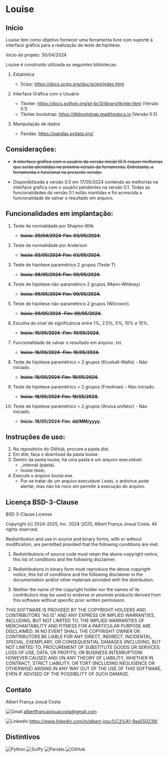 # Louise

## Início

Louise tem como objetivo fornecer uma ferramenta livre com suporte à interface gráfica para a realização de teste de hipótese.

Início do projeto: 30/04/2024

Louise é construído utilizada as seguintes bibliotecas:

1. Estatística

    - Scipy: <https://docs.scipy.org/doc/scipy/index.html>

2.  Interface Gráfica com o Usuário

    - Tkinter: <https://docs.python.org/pt-br/3/library/tkinter.html> (Versão 0.1)
    - Tkinter bootstrap: <https://ttkbootstrap.readthedocs.io> (Versão 0.5)

3.  Manipulação de dados

    - Pandas: <https://pandas.pydata.org/>


## Considerações:

-   <s>A interface gráfica com o usuário da versão inicial (0.1) requer melhorias que serão atendidas na próxima versão da ferramenta. Entretanto, a ferramenta é funcional na presente versão.</s>

-   Disponibilizada a versão 0.5 em 17/05/2024 contendo as melhorias na interface gráfica com o usuário pendentes na versão 0.1. Todas as funcionalidades da versão 0.1 estão mantidas e foi acrescida a funcionalidade de salvar o resultado em arquivo.


## Funcionalidades em implantação:

1. Teste de normalidade por Shapiro-Wilk
    - <b><s>Início: 30/04/2024-Fim: 03/05/2024.</s></b>

2. Teste de normalidade por Anderson
    - <b><s>Início: 03/05/2024-Fim: 03/05/2024.</s></b>

3. Teste de hipótese paramétrico 2 grupos (Teste T)
    - <b><s>Início: 08/05/2024-Fim: 09/05/2024.</s></b>

4. Teste de hipótese não-paramétrico 2  grupos (Mann-Whitney)
    - <b><s>Início: 09/05/2024-Fim: 09/05/2024.</s></b>

5. Teste de hipótese não-paramétrico 2  grupos (Wilcoxon).
    - <b><s>Início: 09/05/2024 -Fim: 09/05/2024.</s></b>

6. Escolha do nível de significância entre 1%, 2.5%, 5%, 10% e 15%.
    - <b><s>Início: 10/05/2024 -Fim: 10/05/2024.</s></b>

7. Funcionalidade de salvar o resultado em arquivo .txt.
    - <b><s>Início: 16/05/2024 -Fim: 16/05/2024.</s></b>

8. Teste de hipótese paramétrico > 2  grupos (Kruskall-Wallis) - Não iniciado.
    - <b><s>Início: 18/05/2024-Fim: 18/05/2024.</s></b>

9. Teste de hipótese paramétrico > 2  grupos (Friedman) - Não iniciado.
    - <b><s>Início: 18/05/2024-Fim: 18/05/2024.</s></b>

10. Teste de hipótese paramétrico > 2  grupos (Anova unifator) - Não iniciado.
    - <b>Início: 18/05/2024-Fim: dd/MM/yyyy.</b>



## Instruções de uso:

1. No repositório do GitHub, procure a pasta dist.
2. Em dist, faça o download da pasta louise.
3. Dentro da pasta louise, há uma pasta e um arquivo executável:
    - _internal (pasta).
    - louise (exe).
4. Execute o arquivo louise.exe.
    - Por se tratar de um arquivo executável (.exe), o antivírus pode alertar, mas não há risco em permitir a execução do arquivo.

## Licença BSD-3-Clause 

BSD 3-Clause License

Copyright (c) 2024-2025, Inc. 2024-2025, Albert França Josuá Costa.
All rights reserved.

Redistribution and use in source and binary forms, with or without
modification, are permitted provided that the following conditions
are met:

1. Redistributions of source code must retain the above copyright
   notice, this list of conditions and the following disclaimer.

2. Redistributions in binary form must reproduce the above
   copyright notice, this list of conditions and the following
   disclaimer in the documentation and/or other materials provided
   with the distribution.

3. Neither the name of the copyright holder nor the names of its
   contributors may be used to endorse or promote products derived
   from this software without specific prior written permission.

THIS SOFTWARE IS PROVIDED BY THE COPYRIGHT HOLDERS AND CONTRIBUTORS
"AS IS" AND ANY EXPRESS OR IMPLIED WARRANTIES, INCLUDING, BUT NOT
LIMITED TO, THE IMPLIED WARRANTIES OF MERCHANTABILITY AND FITNESS FOR
A PARTICULAR PURPOSE ARE DISCLAIMED. IN NO EVENT SHALL THE COPYRIGHT
OWNER OR CONTRIBUTORS BE LIABLE FOR ANY DIRECT, INDIRECT, INCIDENTAL,
SPECIAL, EXEMPLARY, OR CONSEQUENTIAL DAMAGES (INCLUDING, BUT NOT
LIMITED TO, PROCUREMENT OF SUBSTITUTE GOODS OR SERVICES; LOSS OF USE,
DATA, OR PROFITS; OR BUSINESS INTERRUPTION) HOWEVER CAUSED AND ON ANY
THEORY OF LIABILITY, WHETHER IN CONTRACT, STRICT LIABILITY, OR TORT
(INCLUDING NEGLIGENCE OR OTHERWISE) ARISING IN ANY WAY OUT OF THE USE
OF THIS SOFTWARE, EVEN IF ADVISED OF THE POSSIBILITY OF SUCH DAMAGE.

## Contato

Albert França Josuá Costa

![Gmail](https://img.shields.io/badge/Gmail-D14836?style=for-the-badge&logo=gmail&logoColor=white) <albertfrancajosuacosta@gmail.com>

![LinkedIn](https://img.shields.io/badge/linkedin-%230077B5.svg?style=for-the-badge&logo=linkedin&logoColor=white) <https://www.linkedin.com/in/albert-josu%C3%A1-9aa550239/>


## Distintivos

![Python](https://img.shields.io/badge/python-3670A0?style=for-the-badge&logo=python&logoColor=ffdd54) ![SciPy](https://img.shields.io/badge/SciPy-%230C55A5.svg?style=for-the-badge&logo=scipy&logoColor=%white) ![Pandas](https://img.shields.io/badge/pandas-%23150458.svg?style=for-the-badge&logo=pandas&logoColor=white) ![GitHub](https://img.shields.io/badge/github-%23121011.svg?style=for-the-badge&logo=github&logoColor=white)
